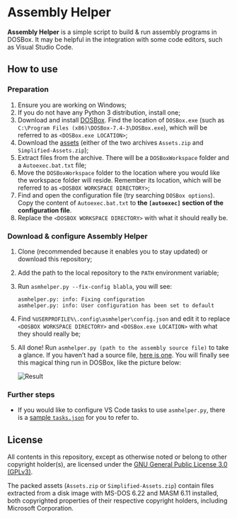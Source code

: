 # Assembly Helper

**Assembly Helper** is a simple script to build & run assembly programs in DOSBox. It may be helpful in the integration with some code editors, such as Visual Studio Code.

## How to use

### Preparation

1. Ensure you are working on Windows;
2. If you do not have any Python 3 distribution, install one;
3. Download and install [DOSBox](https://www.dosbox.com/). Find the location of `DOSBox.exe` (such as `C:\Program Files (x86)\DOSBox-7.4-3\DOSBox.exe`), which will be referred to as `<DOSBox.exe LOCATION>`;
4. Download the [assets](https://github.com/YangHanlin/asmhelper/releases/tag/v0.0) (either of the two archives `Assets.zip` and `Simplified-Assets.zip`);
5. Extract files from the archive. There will be a `DOSBoxWorkspace` folder and a `Autoexec.bat.txt` file;
6. Move the `DOSBoxWorkspace` folder to the location where you would like the workspace folder will reside. Remember its location, which will be referred to as `<DOSBOX WORKSPACE DIRECTORY>`;
7. Find and open the configuration file (try searching `DOSBox options`). Copy the content of `Autoexec.bat.txt` to **the `[autoexec]` section of the configuration file**.
8. Replace the `<DOSBOX WORKSPACE DIRECTORY>` with what it should really be.

### Download & configure Assembly Helper

1. Clone (recommended because it enables you to stay updated) or download this repository;

2. Add the path to the local repository to the `PATH` environment variable;

3. Run `asmhelper.py --fix-config blabla`, you will see:

   ```
   asmhelper.py: info: Fixing configuration
   asmhelper.py: info: User configuration has been set to default
   ```

4. Find `%USERPROFILE%\.config\asmhelper\config.json` and edit it to replace `<DOSBOX WORKSPACE DIRECTORY>` and `<DOSBox.exe LOCATION>` with what they should really be;

5. All done! Run `asmhelper.py (path to the assembly source file)` to take a glance. If you haven’t had a source file, [here is one](https://github.com/YangHanlin/asmhelper/releases/download/v0.0/misaka.asm). You will finally see this magical thing run in DOSBox, like the picture below:

   ![Result](https://i.loli.net/2020/04/11/hNuFVtmI1ZSvxXf.png)

### Further steps

- If you would like to configure VS Code tasks to use `asmhelper.py`, there is a [sample `tasks.json`](https://github.com/YangHanlin/asmhelper/releases/download/v0.0/tasks.json) for you to refer to.

## License

All contents in this repository, except as otherwise noted or belong to other copyright holder(s), are licensed under the [GNU General Public License 3.0 (GPLv3)](LICENSE).

The packed assets (`Assets.zip` or `Simplified-Assets.zip`) contain files extracted from a disk image with MS-DOS 6.22 and MASM 6.11 installed, both copyrighted properties of their respective copyright holders, including Microsoft Corporation.